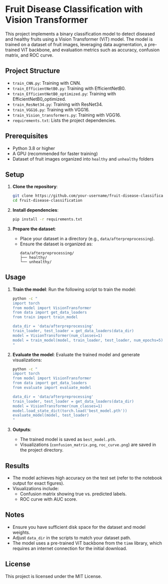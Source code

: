 # Fruit Disease Classification with Vision Transformer

This project implements a binary classification model to detect diseased and healthy fruits using a Vision Transformer (ViT) model. The model is trained on a dataset of fruit images, leveraging data augmentation, a pre-trained ViT backbone, and evaluation metrics such as accuracy, confusion matrix, and ROC curve.

## Project Structure

- `train_CNN.py`: Training with CNN.
- `train_EfficientNetB0.py`: Training with EfficientNetB0.
- `train_EfficientNetB0_optimized.py`: Training with EfficientNetB0_optimized.
- `train_ResNet34.py`: Training with ResNet34.
- `train_VGG16.py`: Training with VGG16.
- `train_Vision_transformers.py`: Training with VGG16.
- `requirements.txt`: Lists the project dependencies.

## Prerequisites

- Python 3.8 or higher
- A GPU (recommended for faster training)
- Dataset of fruit images organized into `healthy` and `unhealthy` folders

## Setup

1. **Clone the repository**:
   ```bash
   git clone https://github.com/your-username/fruit-disease-classification.git
   cd fruit-disease-classification
   ```

2. **Install dependencies**:
   ```bash
   pip install -r requirements.txt
   ```

3. **Prepare the dataset**:
   - Place your dataset in a directory (e.g., `data/afterpreprocessing`).
   - Ensure the dataset is organized as:
     ```
     data/afterpreprocessing/
     ├── healthy/
     └── unhealthy/
     ```

## Usage

1. **Train the model**:
   Run the following script to train the model:
   ```bash
   python -c "
   import torch
   from model import VisionTransformer
   from data import get_data_loaders
   from train import train_model

   data_dir = 'data/afterpreprocessing'
   train_loader, test_loader = get_data_loaders(data_dir)
   model = VisionTransformer(num_classes=1)
   model = train_model(model, train_loader, test_loader, num_epochs=5)
   "
   ```

2. **Evaluate the model**:
   Evaluate the trained model and generate visualizations:
   ```bash
   python -c "
   import torch
   from model import VisionTransformer
   from data import get_data_loaders
   from evaluate import evaluate_model

   data_dir = 'data/afterpreprocessing'
   train_loader, test_loader = get_data_loaders(data_dir)
   model = VisionTransformer(num_classes=1)
   model.load_state_dict(torch.load('best_model.pth'))
   evaluate_model(model, test_loader)
   "
   ```

3. **Outputs**:
   - The trained model is saved as `best_model.pth`.
   - Visualizations (`confusion_matrix.png`, `roc_curve.png`) are saved in the project directory.

## Results

- The model achieves high accuracy on the test set (refer to the notebook output for exact figures).
- Visualizations include:
  - Confusion matrix showing true vs. predicted labels.
  - ROC curve with AUC score.

## Notes

- Ensure you have sufficient disk space for the dataset and model weights.
- Adjust `data_dir` in the scripts to match your dataset path.
- The model uses a pre-trained ViT backbone from the `timm` library, which requires an internet connection for the initial download.

## License

This project is licensed under the MIT License.
